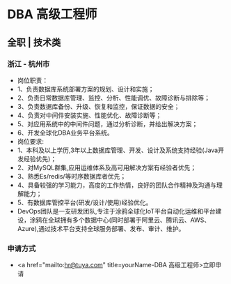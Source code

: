 
# DBA 高级工程师
## 全职  |  技术类
### 浙江 - 杭州市

- 岗位职责：
- 1、负责数据库系统部署方案的规划、设计和实施；
- 2、负责日常数据库管理、监控、分析、性能调优、故障诊断与排除等；
- 3、负责数据库备份、升级、恢复和监控，保证数据的安全；
- 4、负责对中间件安装实施、性能优化、故障诊断等；
- 5、对应用系统中的中间件问题，通过分析诊断，并给出解决方案；
- 6、开发全球化DBA业务平台系统。
- 岗位要求:
- 1、本科及以上学历,3年以上数据库管理、开发、设计及系统支持经验(Java开发经验优先)；
- 2、对MySQL群集,应用运维体系及高可用解决方案有经验者优先；
- 3、熟悉Es/redis/等时序数据库者优先；
- 4、具备较强的学习能力，高度的工作热情，良好的团队合作精神及沟通与理解能力；
- 5、有数据库管控平台(研发/设计/使用)经验优化。
- DevOps团队是一支研发团队,专注于涂鸦全球化IoT平台自动化运维和平台建设，涂鸦在全球拥有多个数据中心(同时部署于阿里云、腾讯云、AWS、Azure),通过技术平台支持全球服务部署、发布、审计、维护。
### 申请方式
- <a href="mailto:hr@tuya.com" title=yourName-DBA 高级工程师>立即申请</a>